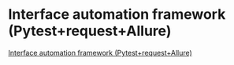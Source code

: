 # Interface automation framework (Pytest+request+Allure)
[Interface automation framework (Pytest+request+Allure)](https://aiwithcloud.com/2022/09/15/interface_automation_framework_pytestrequestallure/)